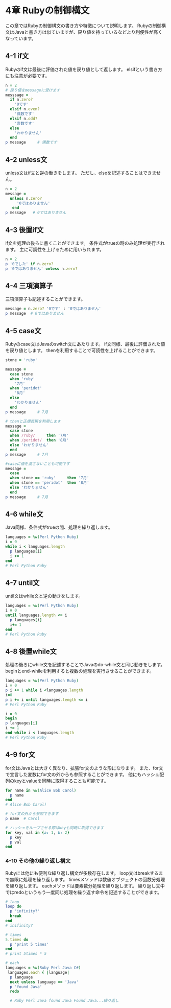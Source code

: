 # 4章 Rubyの制御構文
この章ではRubyの制御構文の書き方や特徴について説明します。
Rubyの制御構文はJavaと書き方は似ていますが、戻り値を持っているなどより利便性が高くなっています。

## 4-1 if文
Rubyのif文は最後に評価された値を戻り値として返します。
elsifという書き方にも注意が必要です。

```ruby
n = 2
# 戻り値をmessageに受けます
messsage =
  if n.zero?
    '0です'
  elsif n.even?
    '偶数です'
  elsif n.odd?
    '奇数です'
  else
    'わかりません'
  end
p message     # 偶数です
```
## 4-2 unless文
unless文はif文と逆の働きをします。
ただし、elseを記述することはできません。
```ruby
n = 2
message =
  unless n.zero?
     '0ではありません'
   end
p message   # 0ではありません
```

## 4-3 後置if文
if文を処理の後ろに書くことができます。
条件式がtrueの時のみ処理が実行されます。
主に可読性を上げるために用いられます。
```ruby
n = 2
p '0でした' if n.zero?
p '0ではありません' unless n.zero?
```

## 4-4 三項演算子
三項演算子も記述することができます。
```ruby
message = n.zero? '0です' : '0ではありません'
p message  # 0ではありません
```

## 4-5 case文
Rubyのcase文はJavaのswitch文にあたります。
if文同様、最後に評価された値を戻り値とします。
thenを利用することで可読性を上げることができます。
```ruby
stone = 'ruby'

message =
  case stone
  when 'ruby'
    '7月'
  when 'peridot'
    '8月'
  else
    'わかりません'
  end
p message     # 7月

# thenと正規表現を利用します
message =
  case stone
  when /ruby/     then '7月'
  when /peridot/  then '8月'  
  else 'わかりません'
  end
p message     # 7月

#caseに値を渡さないことも可能です
message =
  case
  when stone == 'ruby'     then '7月'
  when stone == 'peridot'  then '8月'
  else 'わかりません'
  end
p message     # 7月
```

## 4-6 while文
Java同様、条件式がtrueの間、処理を繰り返します。
```ruby
languages = %w(Perl Python Ruby)
i = 0
while i < languages.length
  p languages[i]
  i += 1
end
# Perl Python Ruby
```
## 4-7 until文
until文はwhile文と逆の動きをします。
``` ruby
languages = %w(Perl Python Ruby)
i = 0
until languages.length <= i
  p languages[i]
  i+= 1
end
# Perl Python Ruby
```

## 4-8 後置while文
処理の後ろにwhile文を記述することでJavaのdo-while文と同じ動きをします。
beginとend-whileを利用すると複数の処理を実行させることができます。
```ruby
languages = %w(Perl Python Ruby)
i = 0
p i += 1 while i <languages.length
i=0
p i += i until languages.length <= i
# Perl Python Ruby

i = 0
begin
p languages[i]
i += 1
end while i < languages.length
# Perl Python Ruby
```
## 4-9 for文
for文はJavaとは大きく異なり、拡張for文のような形になります。
また、for文で宣言した変数にfor文の外からも参照することができます。
他にもハッシュ配列のkeyとvalueを同時に取得することも可能です。

```ruby
for name in %w(Alice Bob Carol)
  p name
end
# Alice Bob Carol)

# for文の外から参照できます
p name  # Carol

# ハッシュをループさせる際はkeyも同時に取得できます
for key, val in {a: 1, b: 2}
  p key
  p val
end
```
### 4-10 その他の繰り返し構文
Rubyには他にも便利な繰り返し構文が多数存在します。
loop文はbreakするまで無限に処理を繰り返します。
timesメソッドは数値オブジェクトの回数分処理を繰り返します。
eachメソッドは要素数分処理を繰り返します。
繰り返し文中ではredoというもう一度同じ処理を繰り返す命令を記述することができます。

```ruby
# loop
loop do
  p 'infinity?'
  break
end
# inifinity?

# times
5.times do
  p 'print 5 times'
end
# print 5times * 5

# each
languages = %w(Ruby Perl Java C#)
 languages.each { |language|
  p language
  next unless language == 'Java'
  p 'found Java'
  redo

  # Ruby Perl Java found Java Found Java...繰り返し
```
